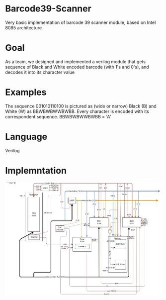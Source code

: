 # Barcode39-Scanner
Very basic implementation of barcode 39 scanner module, based on Intel 8085 architecture

# Goal
As a team, we designed and implemented a verilog module that gets sequence of Black and White encoded barcode (with 1's and 0's), and decodes it into its character value

# Examples
The sequence 001010110100 is pictured as (wide or narrow) Black (B) and White (W) as BBWBWBWWBWBB.
Every character is encoded with its correspondent sequence.
BBWBWBWWBWBB = 'A'

# Language
Verilog

# Implemntation

![alt text](https://github.com/lejrn/Barcode39-Scanner/blob/main/23082020v1.3.jpg?raw=true)
